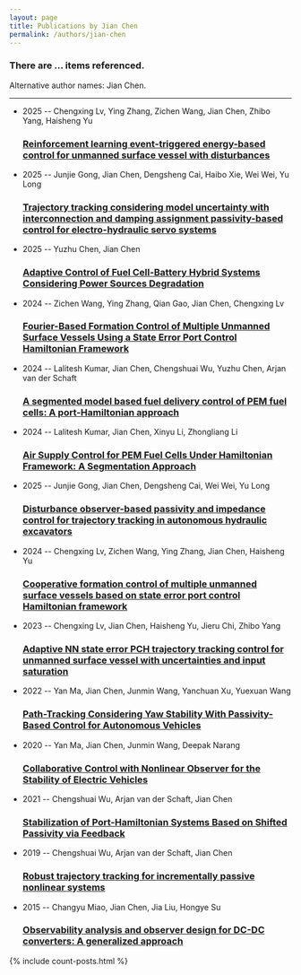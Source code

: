 ```yaml
---
layout: page
title: Publications by Jian Chen
permalink: /authors/jian-chen
---
```


<h3 id="number-posts">There are ... items referenced.</h3>
<p id='info-authors'>Alternative author names: Jian Chen.</p>
<hr />
<ul class="post-list">
<li><span class='post-meta'>2025 -- Chengxing Lv, Ying Zhang, Zichen Wang, Jian Chen, Zhibo Yang, Haisheng Yu</span><h3><a class='post-link' href="{{ site.baseurl }}/reinforcement-learning-event-triggered-energy-based-control-for-unmanned-surface-vessel-with-disturbances">Reinforcement learning event-triggered energy-based control for unmanned surface vessel with disturbances</a></h3></li>
<li><span class='post-meta'>2025 -- Junjie Gong, Jian Chen, Dengsheng Cai, Haibo Xie, Wei Wei, Yu Long</span><h3><a class='post-link' href="{{ site.baseurl }}/trajectory-tracking-considering-model-uncertainty-with-interconnection-and-damping-assignment-passivity-based-control-for-electro-hydraulic-servo-systems">Trajectory tracking considering model uncertainty with interconnection and damping assignment passivity-based control for electro-hydraulic servo systems</a></h3></li>
<li><span class='post-meta'>2025 -- Yuzhu Chen, Jian Chen</span><h3><a class='post-link' href="{{ site.baseurl }}/adaptive-control-of-fuel-cell-battery-hybrid-systems-considering-power-sources-degradation">Adaptive Control of Fuel Cell-Battery Hybrid Systems Considering Power Sources Degradation</a></h3></li>
<li><span class='post-meta'>2024 -- Zichen Wang, Ying Zhang, Qian Gao, Jian Chen, Chengxing Lv</span><h3><a class='post-link' href="{{ site.baseurl }}/fourier-based-formation-control-of-multiple-unmanned-surface-vessels-using-a-state-error-port-control-hamiltonian-framework">Fourier-Based Formation Control of Multiple Unmanned Surface Vessels Using a State Error Port Control Hamiltonian Framework</a></h3></li>
<li><span class='post-meta'>2024 -- Lalitesh Kumar, Jian Chen, Chengshuai Wu, Yuzhu Chen, Arjan van der Schaft</span><h3><a class='post-link' href="{{ site.baseurl }}/a-segmented-model-based-fuel-delivery-control-of-pem-fuel-cells-a-port-hamiltonian-approach">A segmented model based fuel delivery control of PEM fuel cells: A port-Hamiltonian approach</a></h3></li>
<li><span class='post-meta'>2024 -- Lalitesh Kumar, Jian Chen, Xinyu Li, Zhongliang Li</span><h3><a class='post-link' href="{{ site.baseurl }}/air-supply-control-for-pem-fuel-cells-under-hamiltonian-framework-a-segmentation-approach">Air Supply Control for PEM Fuel Cells Under Hamiltonian Framework: A Segmentation Approach</a></h3></li>
<li><span class='post-meta'>2025 -- Junjie Gong, Jian Chen, Dengsheng Cai, Wei Wei, Yu Long</span><h3><a class='post-link' href="{{ site.baseurl }}/disturbance-observer-based-passivity-and-impedance-control-for-trajectory-tracking-in-autonomous-hydraulic-excavators">Disturbance observer-based passivity and impedance control for trajectory tracking in autonomous hydraulic excavators</a></h3></li>
<li><span class='post-meta'>2024 -- Chengxing Lv, Zichen Wang, Ying Zhang, Jian Chen, Haisheng Yu</span><h3><a class='post-link' href="{{ site.baseurl }}/cooperative-formation-control-of-multiple-unmanned-surface-vessels-based-on-state-error-port-control-hamiltonian-framework">Cooperative formation control of multiple unmanned surface vessels based on state error port control Hamiltonian framework</a></h3></li>
<li><span class='post-meta'>2023 -- Chengxing Lv, Jian Chen, Haisheng Yu, Jieru Chi, Zhibo Yang</span><h3><a class='post-link' href="{{ site.baseurl }}/adaptive-nn-state-error-pch-trajectory-tracking-control-for-unmanned-surface-vessel-with-uncertainties-and-input-saturation">Adaptive NN state error PCH trajectory tracking control for unmanned surface vessel with uncertainties and input saturation</a></h3></li>
<li><span class='post-meta'>2022 -- Yan Ma, Jian Chen, Junmin Wang, Yanchuan Xu, Yuexuan Wang</span><h3><a class='post-link' href="{{ site.baseurl }}/path-tracking-considering-yaw-stability-with-passivity-based-control-for-autonomous-vehicles">Path-Tracking Considering Yaw Stability With Passivity-Based Control for Autonomous Vehicles</a></h3></li>
<li><span class='post-meta'>2020 -- Yan Ma, Jian Chen, Junmin Wang, Deepak Narang</span><h3><a class='post-link' href="{{ site.baseurl }}/collaborative-control-with-nonlinear-observer-for-the-stability-of-electric-vehicles">Collaborative Control with Nonlinear Observer for the Stability of Electric Vehicles</a></h3></li>
<li><span class='post-meta'>2021 -- Chengshuai Wu, Arjan van der Schaft, Jian Chen</span><h3><a class='post-link' href="{{ site.baseurl }}/stabilization-of-port-hamiltonian-systems-based-on-shifted-passivity-via-feedback">Stabilization of Port-Hamiltonian Systems Based on Shifted Passivity via Feedback</a></h3></li>
<li><span class='post-meta'>2019 -- Chengshuai Wu, Arjan van der Schaft, Jian Chen</span><h3><a class='post-link' href="{{ site.baseurl }}/robust-trajectory-tracking-for-incrementally-passive-nonlinear-systems">Robust trajectory tracking for incrementally passive nonlinear systems</a></h3></li>
<li><span class='post-meta'>2015 -- Changyu Miao, Jian Chen, Jia Liu, Hongye Su</span><h3><a class='post-link' href="{{ site.baseurl }}/observability-analysis-and-observer-design-for-dc-dc-converters-a-generalized-approach">Observability analysis and observer design for DC-DC converters: A generalized approach</a></h3></li>

</ul>
{% include count-posts.html %}
